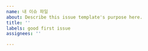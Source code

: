 ```yaml
---
name: 내 이슈 파일
about: Describe this issue template's purpose here.
title: ''
labels: good first issue
assignees: ''

---
```



